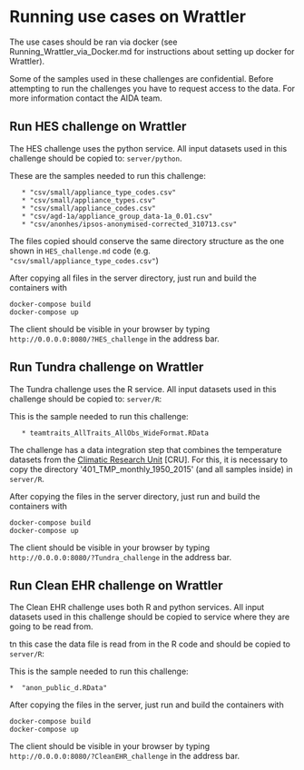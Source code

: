 # Running use cases on Wrattler

The use cases should be ran via docker (see Running_Wrattler_via_Docker.md for instructions about 
setting up docker for Wrattler).

Some of the samples used in these challenges are confidential. Before attempting to run the challenges you have to
request access to the data. For more information contact the AIDA team. 


## Run HES challenge on Wrattler

The HES challenge uses the python service. All input datasets used in this challenge should be copied to: `server/python`.

These are the samples needed to run this challenge:
    
       * "csv/small/appliance_type_codes.csv"
       * "csv/small/appliance_types.csv"
       * "csv/small/appliance_codes.csv"
       * "csv/agd-1a/appliance_group_data-1a_0.01.csv"
       * "csv/anonhes/ipsos-anonymised-corrected_310713.csv"

The files copied  should conserve the same directory structure as the one shown in `HES_challenge.md` code 
(e.g. `"csv/small/appliance_type_codes.csv"`)

After copying all files in the server directory, just run and build the containers with
```
docker-compose build
docker-compose up
``` 

The client should be visible in your browser by typing ```http://0.0.0.0:8080/?HES_challenge``` 
in the address bar.

## Run Tundra challenge on Wrattler

The Tundra challenge uses the R service. All input datasets used in this challenge should be copied to: `server/R`:

This is the sample needed to run this challenge:
    
       * teamtraits_AllTraits_AllObs_WideFormat.RData
       
The challenge has a data integration step that combines the temperature
datasets from the [Climatic Research Unit](http://www.cru.uea.ac.uk/) [CRU]. For this, it is necessary to copy
the directory '401_TMP_monthly_1950_2015' (and all samples inside) in `server/R`.

After copying the files in the server directory, just run and build the containers with
```
docker-compose build
docker-compose up
``` 

The client should be visible in your browser by typing ```http://0.0.0.0:8080/?Tundra_challenge``` 
in the address bar.

## Run Clean EHR challenge on Wrattler

The Clean EHR challenge uses both  R and python services. All input datasets used in this challenge should be copied to 
service where they are going to be read from.
 
tn this case the data file is read from in the R code and should be copied to `server/R`:
 
This is the sample needed to run this challenge:
 
    *  "anon_public_d.RData"
  
After copying the files in the server, just run and build the containers with
```
docker-compose build
docker-compose up
``` 

The client should be visible in your browser by typing ```http://0.0.0.0:8080/?CleanEHR_challenge``` 
in the address bar.